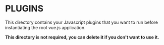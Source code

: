 # PLUGINS

This directory contains your Javascript plugins that you want to run before instantiating the root vue.js application.

**This directory is not required, you can delete it if you don't want to use it.**

